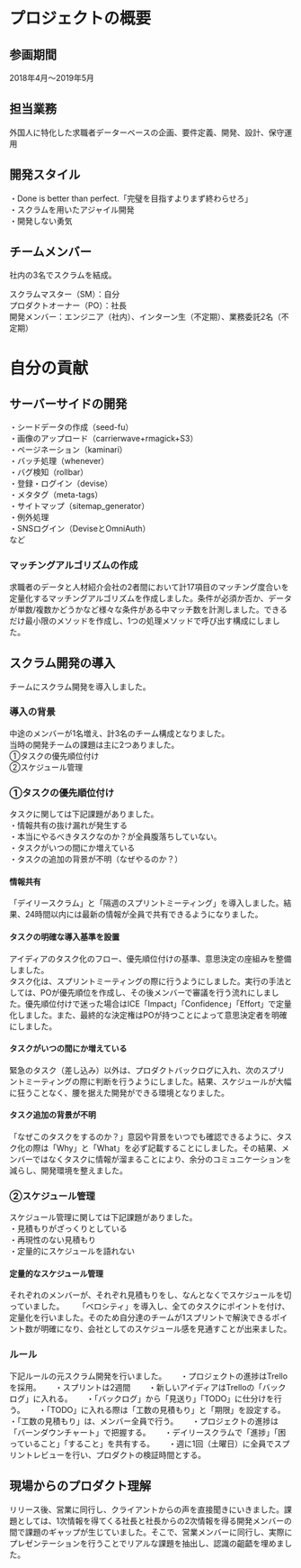 # プロジェクトの概要
## 参画期間
2018年4月～2019年5月

## 担当業務
外国人に特化した求職者データーベースの企画、要件定義、開発、設計、保守運用  

## 開発スタイル
・Done is better than perfect.「完璧を目指すよりまず終わらせろ」  
・スクラムを用いたアジャイル開発  
・開発しない勇気  

## チームメンバー
社内の3名でスクラムを結成。  

スクラムマスター（SM）：自分  
プロダクトオーナー（PO）：社長  
開発メンバー：エンジニア（社内）、インターン生（不定期）、業務委託2名（不定期）  

# 自分の貢献
## サーバーサイドの開発
・シードデータの作成（seed-fu）  
・画像のアップロード（carrierwave+rmagick+S3）  
・ページネーション（kaminari）  
・バッチ処理（whenever）  
・バグ検知（rollbar）  
・登録・ログイン（devise）  
・メタタグ（meta-tags）  
・サイトマップ（sitemap_generator）  
・例外処理  
・SNSログイン（DeviseとOmniAuth）  
など  

### マッチングアルゴリズムの作成
求職者のデータと人材紹介会社の2者間において計17項目のマッチング度合いを定量化するマッチングアルゴリズムを作成しました。条件が必須か否か、データが単数/複数かどうかなど様々な条件がある中マッチ数を計測しました。できるだけ最小限のメソッドを作成し、1つの処理メソッドで呼び出す構成にしました。  

## スクラム開発の導入
チームにスクラム開発を導入しました。  

### 導入の背景
中途のメンバーが1名増え、計3名のチーム構成となりました。  
当時の開発チームの課題は主に2つありました。  
①タスクの優先順位付け  
②スケジュール管理  

### ①タスクの優先順位付け
タスクに関しては下記課題がありました。  
・情報共有の抜け漏れが発生する  
・本当にやるべきタスクなのか？が全員腹落ちしていない。  
・タスクがいつの間にか増えている  
・タスクの追加の背景が不明（なぜやるのか？）  

#### 情報共有
「デイリースクラム」と「隔週のスプリントミーティング」を導入しました。結果、24時間以内には最新の情報が全員で共有できるようになりました。  

#### タスクの明確な導入基準を設置
アイディアのタスク化のフロー、優先順位付けの基準、意思決定の座組みを整備しました。  
タスク化は、スプリントミーティングの際に行うようにしました。実行の手法としては、POが優先順位を作成し、その後メンバーで審議を行う流れにしました。優先順位付けで迷った場合はICE「Impact」「Confidence」「Effort」で定量化しました。また、最終的な決定権はPOが持つことによって意思決定者を明確にしました。

#### タスクがいつの間にか増えている
緊急のタスク（差し込み）以外は、プロダクトバックログに入れ、次のスプリントミーティングの際に判断を行うようにしました。結果、スケジュールが大幅に狂うことなく、腰を据えた開発ができる環境となりました。

#### タスク追加の背景が不明
「なぜこのタスクをするのか？」意図や背景をいつでも確認できるように、タスク化の際は「Why」と「What」を必ず記載することにしました。その結果、メンバーではなくタスクに情報が溜まることにより、余分のコミュニケーションを減らし、開発環境を整えました。

### ②スケジュール管理
スケジュール管理に関しては下記課題がありました。  
・見積もりがざっくりとしている  
・再現性のない見積もり  
・定量的にスケジュールを語れない  

#### 定量的なスケジュール管理
それぞれのメンバーが、それぞれ見積もりをし、なんとなくでスケジュールを切っていました。　　
「ベロシティ」を導入し、全てのタスクにポイントを付け、定量化を行いました。そのため自分達のチームが1スプリントで解決できるポイント数が明確になり、会社としてのスケジュール感を見通すことが出来ました。

### ルール
下記ルールの元スクラム開発を行いました。　　
・プロジェクトの進捗はTrelloを採用。　　
・スプリントは2週間　　
・新しいアイディアはTrelloの「バックログ」に入れる。　　
・「バックログ」から「見送り」「TODO」に仕分けを行う。　　
・「TODO」に入れる際は「工数の見積もり」と「期限」を設定する。　　
・「工数の見積もり」は、メンバー全員で行う。　　
・プロジェクトの進捗は「バーンダウンチャート」で把握する。　　
・デイリースクラムで「進捗」「困っていること」「すること」を共有する。　　
・週に1回（土曜日）に全員でスプリントレビューを行い、プロダクトの検証時間とする。　　

## 現場からのプロダクト理解
リリース後、営業に同行し、クライアントからの声を直接聞きにいきました。課題としては、1次情報を得てくる社長と社長からの2次情報を得る開発メンバーの間で課題のギャップが生じていました。そこで、営業メンバーに同行し、実際にプレゼンテーションを行うことでリアルな課題を抽出し、認識の齟齬を埋めました。
